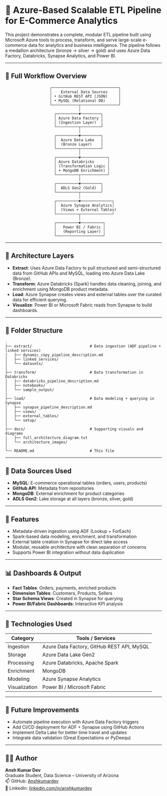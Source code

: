 
# 🚀 Azure-Based Scalable ETL Pipeline for E-Commerce Analytics

This project demonstrates a complete, modular ETL pipeline built using Microsoft Azure tools to process, transform, and serve large-scale e-commerce data for analytics and business intelligence. The pipeline follows a medallion architecture (bronze → silver → gold) and uses Azure Data Factory, Databricks, Synapse Analytics, and Power BI.

---

## 🔄 Full Workflow Overview

```text
                    ┌──────────────────────────────┐
                    │    External Data Sources     │
                    │ • GitHub REST API (JSON)     │
                    │ • MySQL (Relational DB)      │
                    └────────────┬─────────────────┘
                                 │
                      ┌──────────▼─────────┐
                      │ Azure Data Factory │
                      │ (Ingestion Layer)  │
                      └──────────┬─────────┘
                                 │
                      ┌──────────▼─────────┐
                      │  Azure Data Lake   │
                      │  (Bronze Layer)    │
                      └──────────┬─────────┘
                                 │
                      ┌──────────▼────────────┐
                      │ Azure Databricks      │
                      │ (Transformation Logic │
                      │ + MongoDB Enrichment) │
                      └──────────┬────────────┘
                                 │
                      ┌──────────▼─────────┐
                      │  ADLS Gen2 (Gold)  │
                      └──────────┬─────────┘
                                 │
                      ┌──────────▼──────────────┐
                      │  Azure Synapse Analytics│
                      │  (Views + External Tables)
                      └──────────┬──────────────┘
                                 │
                      ┌──────────▼──────────┐
                      │   Power BI / Fabric │
                      │   (Reporting Layer) │
                      └─────────────────────┘
```

---

## 🧱 Architecture Layers

- **Extract**: Uses Azure Data Factory to pull structured and semi-structured data from GitHub APIs and MySQL, loading into Azure Data Lake (Bronze).
- **Transform**: Azure Databricks (Spark) handles data cleaning, joining, and enrichment using MongoDB product metadata.
- **Load**: Azure Synapse creates views and external tables over the curated data for efficient querying.
- **Visualize**: Power BI or Microsoft Fabric reads from Synapse to build dashboards.

---

## 📂 Folder Structure

```
.
├── extract/                          # Data ingestion (ADF pipeline + linked services)
│   ├── dynamic_copy_pipeline_description.md
│   ├── linked_services/
│   └── datasets/
│
├── transform/                        # Data transformation in Databricks
│   ├── databricks_pipeline_description.md
│   ├── notebooks/
│   └── sample_output/
│
├── load/                             # Data modeling + querying in Synapse
│   ├── synapse_pipeline_description.md
│   ├── views/
│   ├── external_tables/
│   └── setup/
│
├── docs/                             # Supporting visuals and diagrams
│   ├── full_architecture_diagram.txt
│   └── architecture_images/
│
└── README.md                         # This file
```

---

## 🧪 Data Sources Used

- **MySQL**: E-commerce operational tables (orders, users, products)
- **GitHub API**: Metadata from repositories
- **MongoDB**: External enrichment for product categories
- **ADLS Gen2**: Lake storage at all layers (bronze, silver, gold)

---

## 🧠 Features

- Metadata-driven ingestion using ADF (Lookup + ForEach)
- Spark-based data modeling, enrichment, and transformation
- External table creation in Synapse for direct lake access
- Modular, reusable architecture with clean separation of concerns
- Supports Power BI integration without data duplication

---

## 📊 Dashboards & Output

- **Fact Tables**: Orders, payments, enriched products
- **Dimension Tables**: Customers, Products, Sellers
- **Star Schema Views**: Created in Synapse for querying
- **Power BI/Fabric Dashboards**: Interactive KPI analysis

---

## 🧰 Technologies Used

| Category       | Tools / Services |
|----------------|------------------|
| Ingestion      | Azure Data Factory, GitHub REST API, MySQL |
| Storage        | Azure Data Lake Gen2 |
| Processing     | Azure Databricks, Apache Spark |
| Enrichment     | MongoDB |
| Modeling       | Azure Synapse Analytics |
| Visualization  | Power BI / Microsoft Fabric |

---

## 📌 Future Improvements

- Automate pipeline execution with Azure Data Factory triggers
- Add CI/CD deployment for ADF + Synapse using GitHub Actions
- Implement Delta Lake for better time travel and updates
- Integrate data validation (Great Expectations or PyDeequ)

---

## 👨‍💻 Author

**Ansh Kumar Dev**  
Graduate Student, Data Science – University of Arizona  
📫 GitHub: [Anshkumardev](https://github.com/Anshkumardev)  
🔗 LinkedIn: [linkedin.com/in/anshkumardev](https://linkedin.com/in/anshkumardev)
